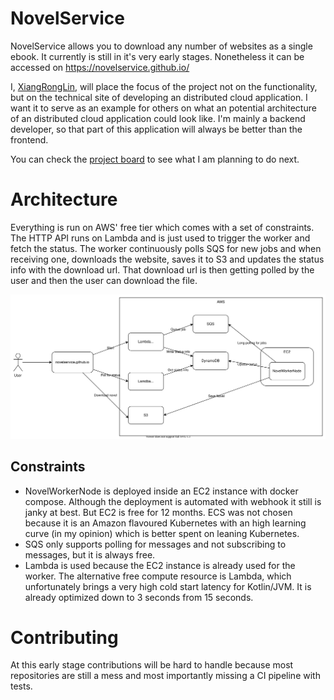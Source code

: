 # NovelService
NovelService allows you to download any number of websites as a single ebook.
It currently is still in it's very early stages. Nonetheless it can be accessed on https://novelservice.github.io/ 

I, [XiangRongLin](https://github.com/XiangRongLin), will place the focus of the project not on the functionality, but on the technical site of developing an distributed cloud application. I want it to serve as an example for others on what an potential architecture of an distributed cloud application could look like. I'm mainly a backend developer, so that part of this application will always be better than the frontend.

You can check the [project board](https://github.com/orgs/NovelService/projects/2) to see what I am planning to do next.

# Architecture
Everything is run on AWS' free tier which comes with a set of constraints.
The HTTP API runs on Lambda and is just used to trigger the worker and fetch the status.
The worker continuously polls SQS for new jobs and when receiving one, downloads the website, saves it to S3 and updates the status info with the download url.
That download url is then getting polled by the user and then the user can download the file.

<img src="./images/architecture.svg">

## Constraints
- NovelWorkerNode is deployed inside an EC2 instance with docker compose.
Although the deployment is automated with webhook it still is janky at best.
But EC2 is free for 12 months. ECS was not chosen because it is an Amazon flavoured Kubernetes with an high learning curve (in my opinion) which is better spent on leaning 
Kubernetes.
- SQS only supports polling for messages and not subscribing to messages, but it is always free.  
- Lambda is used because the EC2 instance is already used for the worker. The alternative free compute resource is Lambda, which unfortunately brings a very high cold start latency for Kotlin/JVM. It is already optimized down to 3 seconds from 15 seconds.

# Contributing
At this early stage contributions will be hard to handle because most repositories are still a mess and most importantly missing a CI pipeline with tests.